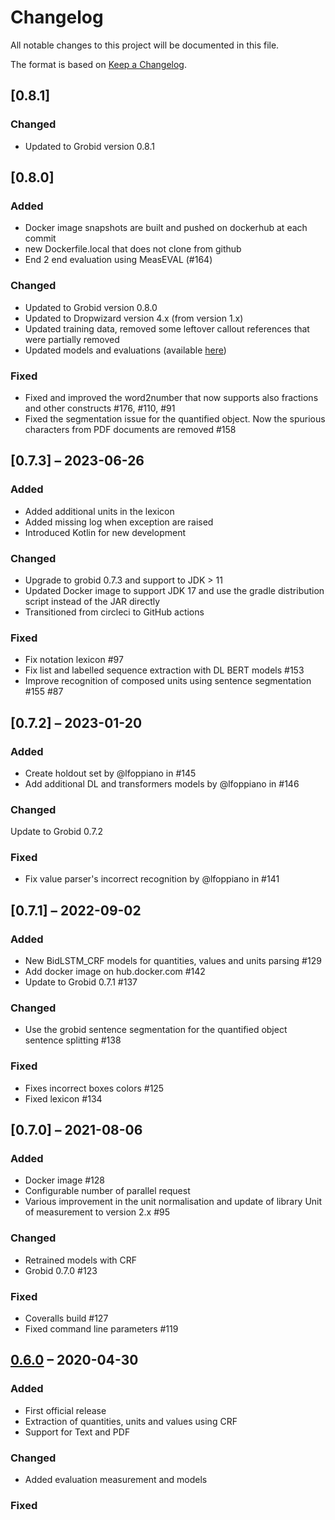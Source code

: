 # Changelog

All notable changes to this project will be documented in this file.

The format is based on [Keep a Changelog](https://keepachangelog.com/en/1.0.0/).

## [0.8.1]

### Changed

+ Updated to Grobid version 0.8.1


## [0.8.0]

### Added

+ Docker image snapshots are built and pushed on dockerhub at each commit
+ new Dockerfile.local that does not clone from github
+ End 2 end evaluation using MeasEVAL (#164)

### Changed

+ Updated to Grobid version 0.8.0
+ Updated to Dropwizard version 4.x (from version 1.x)
+ Updated training data, removed some leftover callout references that were partially removed
+ Updated models and evaluations (available [here](https://grobid-quantities.readthedocs.io/en/latest/evaluation-scores/))

### Fixed 
+ Fixed and improved the word2number that now supports also fractions and other constructs #176, #110, #91
+ Fixed the segmentation issue for the quantified object. Now the spurious characters from PDF documents are removed #158 



## [0.7.3] – 2023-06-26

### Added

+ Added additional units in the lexicon
+ Added missing log when exception are raised
+ Introduced Kotlin for new development

### Changed

+ Upgrade to grobid 0.7.3 and support to JDK > 11
+ Updated Docker image to support JDK 17 and use the gradle distribution script instead of the JAR directly
+ Transitioned from circleci to GitHub actions

### Fixed

+ Fix notation lexicon #97
+ Fix list and labelled sequence extraction with DL BERT models #153
+ Improve recognition of composed units using sentence segmentation #155 #87

## [0.7.2] – 2023-01-20

### Added

+ Create holdout set by @lfoppiano in #145
+ Add additional DL and transformers models by @lfoppiano in #146

### Changed

Update to Grobid 0.7.2

### Fixed

+ Fix value parser's incorrect recognition by @lfoppiano in #141

## [0.7.1] – 2022-09-02

### Added

+ New BidLSTM_CRF models for quantities, values and units parsing #129
+ Add docker image on hub.docker.com #142
+ Update to Grobid 0.7.1 #137

### Changed

+ Use the grobid sentence segmentation for the quantified object sentence splitting #138

### Fixed

+ Fixes incorrect boxes colors #125
+ Fixed lexicon #134

## [0.7.0] – 2021-08-06

### Added

+ Docker image #128
+ Configurable number of parallel request
+ Various improvement in the unit normalisation and update of library Unit of measurement to version 2.x #95

### Changed

+ Retrained models with CRF
+ Grobid 0.7.0 #123

### Fixed

+ Coveralls build #127
+ Fixed command line parameters #119

## [0.6.0] – 2020-04-30

### Added

+ First official release
+ Extraction of quantities, units and values using CRF
+ Support for Text and PDF

### Changed

+ Added evaluation measurement and models

### Fixed

[Unreleased]: https://github.com/kermitt2/grobid/compare/0.6.0...HEAD

[0.6.0]: https://github.com/kermitt2/grobid/compare/0.6.0

<!-- markdownlint-disable-file MD024 MD033 -->
